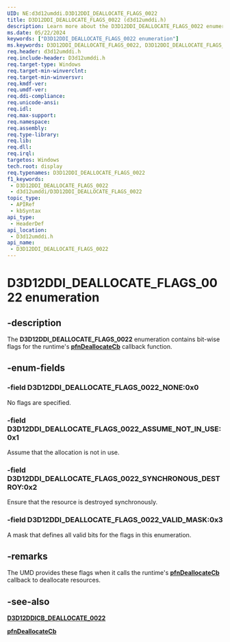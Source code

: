 ```yaml
---
UID: NE:d3d12umddi.D3D12DDI_DEALLOCATE_FLAGS_0022
title: D3D12DDI_DEALLOCATE_FLAGS_0022 (d3d12umddi.h)
description: Learn more about the D3D12DDI_DEALLOCATE_FLAGS_0022 enumeration.
ms.date: 05/22/2024
keywords: ["D3D12DDI_DEALLOCATE_FLAGS_0022 enumeration"]
ms.keywords: D3D12DDI_DEALLOCATE_FLAGS_0022, D3D12DDI_DEALLOCATE_FLAGS_0022 enumeration [Display Devices], D3D12DDI_DEALLOCATE_FLAGS_0022_ASSUME_NOT_IN_USE, D3D12DDI_DEALLOCATE_FLAGS_0022_NONE, D3D12DDI_DEALLOCATE_FLAGS_0022_SYNCHRONOUS_DESTROY, d3d12umddi/D3D12DDI_DEALLOCATE_FLAGS_0022, d3d12umddi/D3D12DDI_DEALLOCATE_FLAGS_0022_ASSUME_NOT_IN_USE, d3d12umddi/D3D12DDI_DEALLOCATE_FLAGS_0022_NONE, d3d12umddi/D3D12DDI_DEALLOCATE_FLAGS_0022_SYNCHRONOUS_DESTROY, display.d3d12ddi_deallocate_flags_0022
req.header: d3d12umddi.h
req.include-header: D3d12umddi.h
req.target-type: Windows
req.target-min-winverclnt: 
req.target-min-winversvr: 
req.kmdf-ver: 
req.umdf-ver: 
req.ddi-compliance: 
req.unicode-ansi: 
req.idl: 
req.max-support: 
req.namespace: 
req.assembly: 
req.type-library: 
req.lib: 
req.dll: 
req.irql: 
targetos: Windows
tech.root: display
req.typenames: D3D12DDI_DEALLOCATE_FLAGS_0022
f1_keywords:
 - D3D12DDI_DEALLOCATE_FLAGS_0022
 - d3d12umddi/D3D12DDI_DEALLOCATE_FLAGS_0022
topic_type:
 - APIRef
 - kbSyntax
api_type:
 - HeaderDef
api_location:
 - D3d12umddi.h
api_name:
 - D3D12DDI_DEALLOCATE_FLAGS_0022
---
```


# D3D12DDI_DEALLOCATE_FLAGS_0022 enumeration

## -description

The **D3D12DDI_DEALLOCATE_FLAGS_0022** enumeration contains bit-wise flags for the runtime's [**pfnDeallocateCb**](nc-d3d12umddi-pfnd3d12ddi_deallocate_cb_0022.md) callback function.

## -enum-fields

### -field D3D12DDI_DEALLOCATE_FLAGS_0022_NONE:0x0

No flags are specified.

### -field D3D12DDI_DEALLOCATE_FLAGS_0022_ASSUME_NOT_IN_USE:0x1

Assume that the allocation is not in use.

### -field D3D12DDI_DEALLOCATE_FLAGS_0022_SYNCHRONOUS_DESTROY:0x2

Ensure that the resource is destroyed synchronously.

### -field D3D12DDI_DEALLOCATE_FLAGS_0022_VALID_MASK:0x3

A mask that defines all valid bits for the flags in this enumeration.

## -remarks

The UMD provides these flags when it calls the runtime's [**pfnDeallocateCb**](nc-d3d12umddi-pfnd3d12ddi_deallocate_cb_0022.md) callback to deallocate resources.

## -see-also

[**D3D12DDICB_DEALLOCATE_0022**](ns-d3d12umddi-d3d12ddicb_deallocate_0022.md)

[**pfnDeallocateCb**](nc-d3d12umddi-pfnd3d12ddi_deallocate_cb_0022.md)
